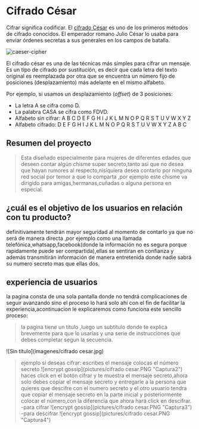 # Cifrado César

Cifrar significa codificar. El [cifrado César](https://en.wikipedia.org/wiki/Caesar_cipher) es uno de los primeros métodos de cifrado conocidos. El emperador romano Julio César lo usaba para enviar órdenes secretas a sus generales en los campos de batalla.

![caeser-cipher](https://upload.wikimedia.org/wikipedia/commons/thumb/2/2b/Caesar3.svg/2000px-Caesar3.svg.png)

El cifrado césar es una de las técnicas más simples para cifrar un mensaje. Es un tipo de cifrado por sustitución, es decir que cada letra del texto original es reemplazada por otra que se encuentra un número fijo de posiciones (desplazamiento) más adelante en el mismo alfabeto.

Por ejemplo, si usamos un desplazamiento (_offset_) de 3 posiciones:

- La letra A se cifra como D.
- La palabra CASA se cifra como FDVD.
- Alfabeto sin cifrar: A B C D E F G H I J K L M N O P Q R S T U V W X Y Z
- Alfabeto cifrado: D E F G H I J K L M N O P Q R S T U V W X Y Z A B C


## Resumen del proyecto
>Esta diseñado especialmente para mujeres de diferentes edades que deseen contar algún chisme super secreto,tanto asi que no desea que hayan rumores al respecto,nisiquiera desea contarlo por ninguna red social por temor a que lo comparta ,por ejemplo este chisme va dirigido para  amigas,hermanas,cuñadas o alguna persona en especial.
## ¿cuál es el  objetivo de los usuarios en relación con tu producto?
definitivamente tendrán mayor seguridad al momento de contarlo ya que no será de manera directa ,por ejemplo como una llamada telefónica,whatsapp,facebook(donde la información no es segura porque rapidamente puede ser compartida),ellas se sentiran en confianza y además transmitirán información de manera entretenida donde nadie sabrá su numero secreto mas que ellas dos.

## experiencia de usuarios
 la pagina consta de una sola pantalla donde no tendrá complicaciones de seguir avanzando sino el proceso lo hará solo ahí con el fin de facilitar la experiencia,acontinuacion le explicaremos como funciona este sencillo  proceso:
 > la pagina tiene un titulo ,luego un subtítulo donde te explica brevemente para que lo usarías y una serie de instrucciones que debes completar segun la secuencia.

 ![Sin titulo](imagenes/cifrado cesar.jpg)

 >ejemplo si deseas cifrar:
   escribes el mensaje
   colocas el número secreto
 ![encrypt gossip](pictures/cifrado cesar.PNG "Captura2")
   haces click en el botón cifrar y te muestra el mensaje secreto,ahora solo debes copiar el mensaje secreto y entregarle a la persona que quieres que descifre con el numero secreto y el otro usuario tendra que copiar el mensaje secreto en la parte inicial y posteriormente colocar el número,con la diferencia que ahora hará click en descifrar.
   -para cifrar
  ![encrypt gossip](pictures/cifrado cesar.PNG "Captura3")
   -para descifrar
  ![encrypt gossip](pictures/cifrado cesar.PNG "Captura4")
